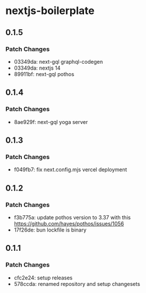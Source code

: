 # nextjs-boilerplate

## 0.1.5

### Patch Changes

- 03349da: next-gql graphql-codegen
- 03349da: nextjs 14
- 89911bf: next-gql pothos

## 0.1.4

### Patch Changes

- 8ae929f: next-gql yoga server

## 0.1.3

### Patch Changes

- f049fb7: fix next.config.mjs vercel deployment

## 0.1.2

### Patch Changes

- f3b775a: update pothos version to 3.37 with this https://github.com/hayes/pothos/issues/1056
- 17f26de: bun lockfile is binary

## 0.1.1

### Patch Changes

- cfc2e24: setup releases
- 578ccda: renamed repository and setup changesets
